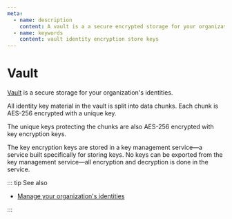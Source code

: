 ```yaml
---
meta:
  - name: description
    content: A vault is a a secure encrypted storage for your organization's identities on the Chainstack managed blockchain services platform.
  - name: keywords
    content: vault identity encryption store keys
---
```


# Vault

[Vault](https://console.chainstack.com/vault) is a secure storage for your organization's identities.

All identity key material in the vault is split into data chunks. Each chunk is AES-256 encrypted with a unique key.

The unique keys protecting the chunks are also AES-256 encrypted with key encryption keys.

The key encryption keys are stored in a key management service—a service built specifically for storing keys. No keys can be exported from the key management service—all encryption and decryption is done in the service.

::: tip See also

* [Manage your organization's identities](/platform/manage-your-organizations-identities)

:::
